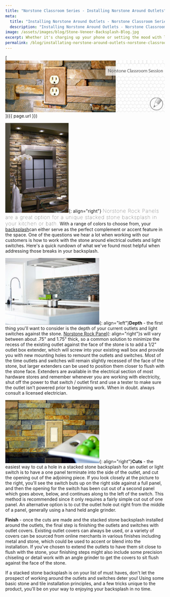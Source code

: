 ```yaml
---
title: "Norstone Classroom Series - Installing Norstone Around Outlets"
meta:
  title: "Installing Norstone Around Outlets - Norstone Classroom Series"
  description: "Installing Norstone Around Outlets - Norstone Classroom Series"
image: /assets/images/blog/Stone-Veneer-Backsplash-Blog.jpg
excerpt: Whether it's charging up your phone or setting the mood with lighting, outlets and switches are a necessary and important part of many kitchen and bath backsplashes. However, when it comes time to renovate, figuring out how to work your new surface material around them might be more than you bargained for! This week's article is a great tutorial on how to work around outlets when installing a stacked stone backsplash and many of the lessons can be applied to other similar surfaces as well.
permalink: /blog/installating-norstone-around-outlets-norstone-classroom-series/
---
```


[![Stone veneer backsplash blog](/assets/images/blog/Stone-Veneer-Backsplash-Blog.jpg)]({{ page.url }})

![Stacked stone backsplash bathroom](/assets/images/blog/Stacked-Stone-Backsplash-Bathroom.jpg){: align="right"} <span style="font-size:16px;font-weight:lighter;letter-spacing:1px">Norstone Rock Panels are a great option for a unique stacked stone backsplash in your kitchen or bath.</span> With a range of colors to choose from, your [backsplash](/gallery/application/backsplash/)can either serve as the perfect complement or accent feature in the space. One of the questions we hear a lot when working with our customers is how to work with the stone around electrical outlets and light switches. Here's a quick rundown of what we've found most helpful when addressing those breaks in your backsplash.

![Modern stacked stone backsplash](/assets/images/blog/Modern-Stacked-Stone-Backsplash.jpg){: align="left"}**Depth** - the first thing you'll want to consider is the depth of your current outlets and light switches against the stone. [Norstone Rock Panel](/products/stacked-stone-cladding/){: align="right"}s will vary between about .75" and 1.75" thick, so a common solution to minimize the recess of the existing outlet against the face of the stone is to add a 1/2" outlet box extender, which will screw into your existing wall box and provide you with new mounting holes to remount the outlets and switches. Most of the time outlets and switches will remain slightly recessed of the face of the stone, but larger extenders can be used to position them closer to flush with the stone face. Extenders are available in the electrical section of most hardware stores and remember whenever you are working with electricity, shut off the power to that switch / outlet first and use a tester to make sure the outlet isn't powered prior to beginning work. When in doubt. always consult a licensed electrician.

![Stacked stone backsplash outlet detail](/assets/images/blog/Stacked-Stone-Backsplash-Outlet-Detail.jpg){: align="right"}**Cuts** - the easiest way to cut a hole in a stacked stone backsplash for an outlet or light switch is to have a one panel terminate into the side of the outlet, and cut the opening out of the adjoining piece. If you look closely at the picture to the right, you'll see the switch buts up on the right side against a full panel, and then the opening for the switch has been cut out of a second panel which goes above, below, and continues along to the left of the switch. This method is recommended since it only requires a fairly simple cut out of one panel. An alternative option is to cut the outlet hole out right from the middle of a panel, generally using a hand held angle grinder.

**Finish** - once the cuts are made and the stacked stone backsplash installed around the outlets, the final step is finishing the outlets and switches with outlet covers. Existing outlet covers can always be used, or a variety of covers can be sourced from online merchants in various finishes including metal and stone, which could be used to accent or blend into the installation. If you've chosen to extend the outlets to have them sit close to flush with the stone, your finishing steps might also include some precision chiseling or detail work with an angle grinder to get the covers to sit flush against the face of the stone.

If a stacked stone backsplash is on your list of must haves, don't let the prospect of working around the outlets and switches deter you! Using some basic stone and tile installation principles, and a few tricks unique to the product, you'll be on your way to enjoying your backsplash in no time.
